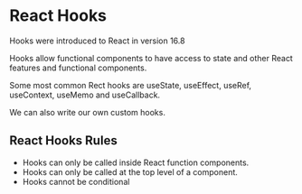 # React Hooks

Hooks were introduced to React in version 16.8

Hooks allow functional components to have access to state and other React features and functional components.

Some most common Rect hooks are useState, useEffect, useRef, useContext, useMemo and useCallback.

We can also write our own custom hooks.

## React Hooks Rules
- Hooks can only be called inside React function components.
- Hooks can only be called at the top level of a component.
- Hooks cannot be conditional